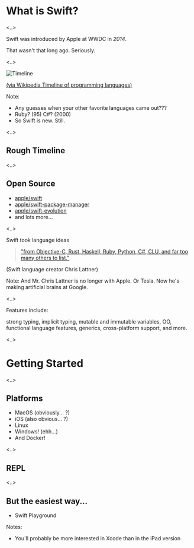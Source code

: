# What is Swift?

<!-- .slide: data-background-image="https://user-images.githubusercontent.com/43072/39091086-ba07cea6-45b2-11e8-9e7d-ff1eabebff87.gif" -->

<!-- .slide: class="shadowed-text" -->

<..>

Swift was introduced by Apple at WWDC in _2014_.

That wasn't that long ago. Seriously.

<..>

![Timeline](https://user-images.githubusercontent.com/43072/39091087-ba1502b0-45b2-11e8-95fb-5f85a9c072f4.png)

[(via Wikipedia Timeline of programming languages)](https://en.wikipedia.org/wiki/Timeline_of_programming_languages)

Note:

* Any guesses when your other favorite languages came out???
* Ruby? (95) C#? (2000)
* So Swift is new. Still.

<..>

## Rough Timeline

<div id="mytimeline" data-noescape data-trim style="width: 60vw; position: relative"></div>

<..>

## Open Source

* [apple/swift](https://github.com/apple/swift)
* [apple/swift-package-manager](https://github.com/apple/swift-package-manager)
* [apple/swift-evolution](https://github.com/apple/swift-evolution)
* and lots more...

<..>

Swift took language ideas

> ["from Objective-C, Rust, Haskell, Ruby, Python, C#, CLU, and far too many others to list."](http://nondot.org/sabre/)

(Swift language creator Chris Lattner)

Note:
And Mr. Chris Lattner is no longer with Apple. Or Tesla. Now he's making artificial brains at Google.

<..>

Features include:

strong typing, implicit typing, mutable and immutable variables, OO, functional language features, generics, cross-platform support, and more.

<..>

# Getting Started

<!-- .slide: data-background-image="https://user-images.githubusercontent.com/43072/39103308-aa5d8d02-466f-11e8-9f1b-503e765c38ad.gif" -->

<!-- .slide: class="shadowed-text" -->

<..>

## Platforms

* MacOS (obviously... ?)
* iOS (also obvious... ?)
* Linux
* Windows! (ehh...)
* And Docker!

<..>

## REPL

<..>

## But the easiest way...

* Swift Playground

Notes:

* You'll probably be more interested in Xcode than in the iPad version
